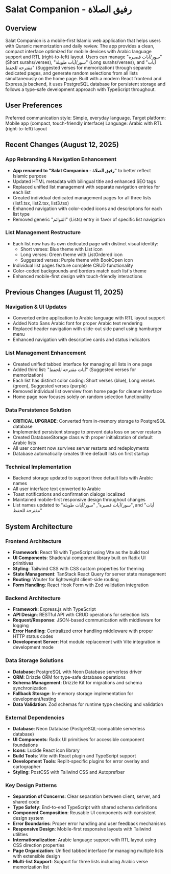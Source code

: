 # Salat Companion - رفيق الصلاة

## Overview

Salat Companion is a mobile-first Islamic web application that helps users with Quranic memorization and daily review. The app provides a clean, compact interface optimized for mobile devices with Arabic language support and RTL (right-to-left) layout. Users can manage "سور/آيات قصيرة" (Short surahs/verses), "سور/آيات طويلة" (Long surahs/verses), and "أيات مقترحة للحفظ" (Suggested verses for memorization) through separate dedicated pages, and generate random selections from all lists simultaneously on the home page. Built with a modern React frontend and Express.js backend, it uses PostgreSQL database for persistent storage and follows a type-safe development approach with TypeScript throughout.

## User Preferences

Preferred communication style: Simple, everyday language.
Target platform: Mobile app (compact, touch-friendly interface)
Language: Arabic with RTL (right-to-left) layout

## Recent Changes (August 12, 2025)

### App Rebranding & Navigation Enhancement
- **App renamed to "Salat Companion - رفيق الصلاة"** to better reflect Islamic purpose
- Updated HTML metadata with bilingual title and enhanced SEO tags
- Replaced unified list management with separate navigation entries for each list
- Created individual dedicated management pages for all three lists (list1.tsx, list2.tsx, list3.tsx)
- Enhanced navigation with color-coded icons and descriptions for each list type
- Removed generic "القوائم" (Lists) entry in favor of specific list navigation

### List Management Restructure
- Each list now has its own dedicated page with distinct visual identity:
  - Short verses: Blue theme with List icon
  - Long verses: Green theme with ListOrdered icon  
  - Suggested verses: Purple theme with BookOpen icon
- Individual list pages feature complete CRUD functionality
- Color-coded backgrounds and borders match each list's theme
- Enhanced mobile-first design with touch-friendly interactions

## Previous Changes (August 11, 2025)

### Navigation & UI Updates
- Converted entire application to Arabic language with RTL layout support
- Added Noto Sans Arabic font for proper Arabic text rendering
- Replaced header navigation with slide-out side panel using hamburger menu
- Enhanced navigation with descriptive cards and status indicators

### List Management Enhancement
- Created unified tabbed interface for managing all lists in one page
- Added third list: "أيات مقترحة للحفظ" (Suggested verses for memorization)
- Each list has distinct color coding: Short verses (blue), Long verses (green), Suggested verses (purple)
- Removed individual list overview from home page for cleaner interface
- Home page now focuses solely on random selection functionality

### Data Persistence Solution
- **CRITICAL UPGRADE**: Converted from in-memory storage to PostgreSQL database
- Implemented persistent storage to prevent data loss on server restarts
- Created DatabaseStorage class with proper initialization of default Arabic lists
- All user content now survives server restarts and redeployments
- Database automatically creates three default lists on first startup

### Technical Implementation
- Backend storage updated to support three default lists with Arabic names
- All user interface text converted to Arabic
- Toast notifications and confirmation dialogs localized
- Maintained mobile-first responsive design throughout changes
- List names updated to "سور/آيات قصيرة", "سور/آيات طويلة", and "أيات مقترحة للحفظ"

## System Architecture

### Frontend Architecture
- **Framework**: React 18 with TypeScript using Vite as the build tool
- **UI Components**: Shadcn/ui component library built on Radix UI primitives
- **Styling**: Tailwind CSS with CSS custom properties for theming
- **State Management**: TanStack React Query for server state management
- **Routing**: Wouter for lightweight client-side routing
- **Form Handling**: React Hook Form with Zod validation integration

### Backend Architecture
- **Framework**: Express.js with TypeScript
- **API Design**: RESTful API with CRUD operations for selection lists
- **Request/Response**: JSON-based communication with middleware for logging
- **Error Handling**: Centralized error handling middleware with proper HTTP status codes
- **Development Server**: Hot module replacement with Vite integration in development mode

### Data Storage Solutions
- **Database**: PostgreSQL with Neon Database serverless driver
- **ORM**: Drizzle ORM for type-safe database operations
- **Schema Management**: Drizzle Kit for migrations and schema synchronization
- **Fallback Storage**: In-memory storage implementation for development/testing
- **Data Validation**: Zod schemas for runtime type checking and validation

### External Dependencies
- **Database**: Neon Database (PostgreSQL-compatible serverless database)
- **UI Components**: Radix UI primitives for accessible component foundations
- **Icons**: Lucide React icon library
- **Build Tools**: Vite with React plugin and TypeScript support
- **Development Tools**: Replit-specific plugins for error overlay and cartographer
- **Styling**: PostCSS with Tailwind CSS and Autoprefixer

### Key Design Patterns
- **Separation of Concerns**: Clear separation between client, server, and shared code
- **Type Safety**: End-to-end TypeScript with shared schema definitions
- **Component Composition**: Reusable UI components with consistent design system
- **Error Boundaries**: Proper error handling and user feedback mechanisms
- **Responsive Design**: Mobile-first responsive layouts with Tailwind utilities
- **Internationalization**: Arabic language support with RTL layout using CSS direction properties
- **Page Organization**: Unified tabbed interface for managing multiple lists with extensible design
- **Multi-list Support**: Support for three lists including Arabic verse memorization list